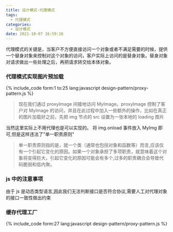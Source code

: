 ```yaml
---
title: 设计模式-代理模式
tags:
  - 代理模式
categories:
  - 设计模式
date: 2021-10-07 16:59:16
---
```


代理模式的关键是，当客户不方便直接访问一个对象或者不满足需要的时候，提供一个替身对象来控制对这个对象的访问，客户实际上访问的是替身对象。替身对象对请求做出一些处理之后，再把请求转交给本体对象。

<!-- more -->

### 代理模式实现图片预加载

{% include_code form:1 to:25 lang:javascript design-pattern/proxy-pattern.js %}

> 现在我们通过 proxyImage 间接地访问 MyImage。proxyImage 控制了客户对 MyImage 的访问，并且在此过程中加入一些额外的操作，比如在真正的图片加载好之前，先把 img 节点的 src 设置为一张本地的 loading 图片

当然这里实际上不用代理也是可以实现的。 将 img.onload 事件放入 MyImg 即可,但是这样违法了"单一职责原则"

> 单一职责原则指的是，就一个类（通常也包括对象和函数等）而言,应该仅有一个引起它变化的原因。如果一个对象承担了多项职责，就意味着这个对象将变得巨大，引起它变化的原因可能会有多个,过多的职责耦合会导致代码脆弱和低内聚。

### js 中的注意事项

由于 js 是动态类型语言,因此我们无法判断接口是否符合协议,需要人工对代理对象的接口一致性做出约束

### 缓存代理工厂

{% include_code form:27  lang:javascript design-pattern/proxy-pattern.js %}

